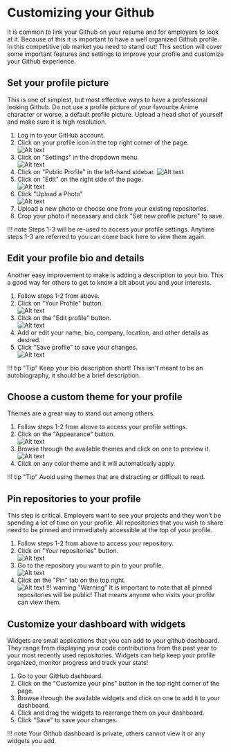 # Customizing your Github

It is common to link your Github on your resume and for employers to look at it. Because of this it is important to have a well organized Github profile. In this competitive job market you need to stand out! This section will cover some important features and settings to improve your profile and customize your Github experience.

## Set your profile picture

This is one of simplest, but most effective ways to have a professional looking Github. Do not use a profile picture of your favourite Anime character or worse, a default profile picture. Upload a head shot of yourself and make sure it is high resolution.

1. Log in to your GitHub account.
2. Click on your profile icon in the top right corner of the page.<br>
![Alt text](./images/profile.png)
3. Click on "Settings" in the dropdown menu.<br>
![Alt text](./images/settingButton.png)
4. Click on "Public Profile" in the left-hand sidebar.
![Alt text](./images/publicProfile.png)
5. Click on "Edit" on the right side of the page.<br>
![Alt text](./images/editButton.png)
6. Click "Upload a Photo"<br>
![Alt text](./images/uploadPhoto.png)
7. Upload a new photo or choose one from your existing repositories.
8. Crop your photo if necessary and click "Set new profile picture" to save.

!!! note
    Steps 1-3 will be re-used to access your profile settings. Anytime steps 1-3 are referred to you can come back here to view them again.

## Edit your profile bio and details

Another easy improvement to make is adding a description to your bio. This a good way for others to get to know a bit about you and your interests.

1. Follow steps 1-2 from above.
2. Click on "Your Profile" button.<br>
![Alt text](./images/yourProfile.png)
3. Click on the "Edit profile" button.<br>
![Alt text](./images/editProfile.png)
4. Add or edit your name, bio, company, location, and other details as desired.
5. Click "Save profile" to save your changes.<br>
![Alt text](./images/save.png)

!!! tip "Tip"
Keep your bio description short! This isn't meant to be an autobiography, it should be a brief description.

## Choose a custom theme for your profile

Themes are a great way to stand out among others.

1. Follow steps 1-2 from above to access your profile settings.
2. Click on the "Appearance" button.<br>
![Alt text](./images/appearance.png)
3. Browse through the available themes and click on one to preview it.
![Alt text](./images/themes.png)
4. Click on any color theme and it will automatically apply.

!!! tip "Tip"
Avoid using themes that are distracting or difficult to read.

## Pin repositories to your profile

This step is critical. Employers want to see your projects and they won't be spending a lot of time on your profile. All repositories that you wish to share need to be pinned and immediately accessible at the top of your profile.

1. Follow steps 1-2 from above to access your repository.
2. Click on "Your repositories" button.<br>
![Alt text](./images/yourRepositories.png)
3. Go to the repository you want to pin to your profile.<br>
![Alt text](./images/repository.png)
4. Click on the "Pin" tab on the top right.<br>
![Alt text](./images/pin.png)
!!! warning "Warning"
It is important to note that all pinned repositories will be public! That means anyone who visits your profile can view them.

## Customize your dashboard with widgets

Widgets are small applications that you can add to your github dashboard. They range from displaying your code contributions from the past year to your most recently used repositories. Widgets can help keep your profile organized, monitor progress and track your stats!

1. Go to your GitHub dashboard.
2. Click on the "Customize your pins" button in the top right corner of the page.
3. Browse through the available widgets and click on one to add it to your dashboard.
4. Click and drag the widgets to rearrange them on your dashboard.
5. Click "Save" to save your changes.

!!! note
   Your Github dashboard is private, others cannot view it or any widgets you add.
